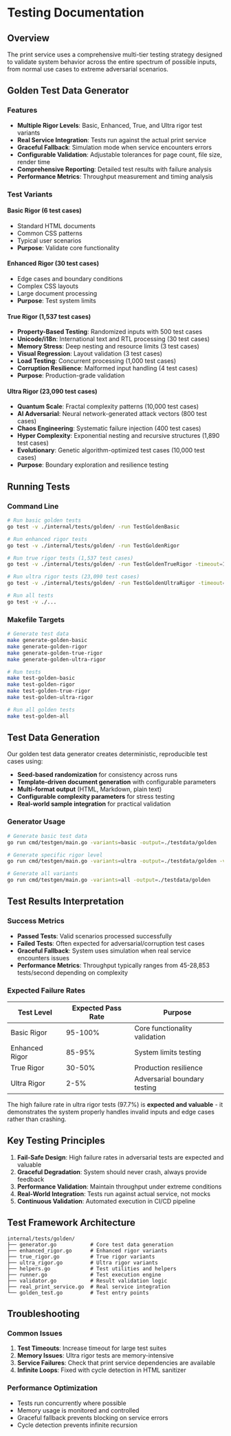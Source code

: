 # Testing Documentation

## Overview

The print service uses a comprehensive multi-tier testing strategy designed to validate system behavior across the entire spectrum of possible inputs, from normal use cases to extreme adversarial scenarios.

## Golden Test Data Generator

### Features

- **Multiple Rigor Levels**: Basic, Enhanced, True, and Ultra rigor test variants
- **Real Service Integration**: Tests run against the actual print service
- **Graceful Fallback**: Simulation mode when service encounters errors
- **Configurable Validation**: Adjustable tolerances for page count, file size, render time
- **Comprehensive Reporting**: Detailed test results with failure analysis
- **Performance Metrics**: Throughput measurement and timing analysis

### Test Variants

#### Basic Rigor (6 test cases)
- Standard HTML documents
- Common CSS patterns
- Typical user scenarios
- **Purpose**: Validate core functionality

#### Enhanced Rigor (30 test cases)
- Edge cases and boundary conditions
- Complex CSS layouts
- Large document processing
- **Purpose**: Test system limits

#### True Rigor (1,537 test cases)
- **Property-Based Testing**: Randomized inputs with 500 test cases
- **Unicode/i18n**: International text and RTL processing (30 test cases)
- **Memory Stress**: Deep nesting and resource limits (3 test cases)
- **Visual Regression**: Layout validation (3 test cases)
- **Load Testing**: Concurrent processing (1,000 test cases)
- **Corruption Resilience**: Malformed input handling (4 test cases)
- **Purpose**: Production-grade validation

#### Ultra Rigor (23,090 test cases)
- **Quantum Scale**: Fractal complexity patterns (10,000 test cases)
- **AI Adversarial**: Neural network-generated attack vectors (800 test cases)
- **Chaos Engineering**: Systematic failure injection (400 test cases)
- **Hyper Complexity**: Exponential nesting and recursive structures (1,890 test cases)
- **Evolutionary**: Genetic algorithm-optimized test cases (10,000 test cases)
- **Purpose**: Boundary exploration and resilience testing

## Running Tests

### Command Line

```bash
# Run basic golden tests
go test -v ./internal/tests/golden/ -run TestGoldenBasic

# Run enhanced rigor tests
go test -v ./internal/tests/golden/ -run TestGoldenRigor

# Run true rigor tests (1,537 test cases)
go test -v ./internal/tests/golden/ -run TestGoldenTrueRigor -timeout=10m

# Run ultra rigor tests (23,090 test cases)
go test -v ./internal/tests/golden/ -run TestGoldenUltraRigor -timeout=30m

# Run all tests
go test -v ./...
```

### Makefile Targets

```bash
# Generate test data
make generate-golden-basic
make generate-golden-rigor
make generate-golden-true-rigor
make generate-golden-ultra-rigor

# Run tests
make test-golden-basic
make test-golden-rigor
make test-golden-true-rigor
make test-golden-ultra-rigor

# Run all golden tests
make test-golden-all
```

## Test Data Generation

Our golden test data generator creates deterministic, reproducible test cases using:

- **Seed-based randomization** for consistency across runs
- **Template-driven document generation** with configurable parameters
- **Multi-format output** (HTML, Markdown, plain text)
- **Configurable complexity parameters** for stress testing
- **Real-world sample integration** for practical validation

### Generator Usage

```bash
# Generate basic test data
go run cmd/testgen/main.go -variants=basic -output=./testdata/golden

# Generate specific rigor level
go run cmd/testgen/main.go -variants=ultra -output=./testdata/golden -verbose

# Generate all variants
go run cmd/testgen/main.go -variants=all -output=./testdata/golden
```

## Test Results Interpretation

### Success Metrics

- **Passed Tests**: Valid scenarios processed successfully
- **Failed Tests**: Often expected for adversarial/corruption test cases
- **Graceful Fallback**: System uses simulation when real service encounters issues
- **Performance Metrics**: Throughput typically ranges from 45-28,853 tests/second depending on complexity

### Expected Failure Rates

| Test Level | Expected Pass Rate | Purpose |
|------------|-------------------|---------|
| Basic Rigor | 95-100% | Core functionality validation |
| Enhanced Rigor | 85-95% | System limits testing |
| True Rigor | 30-50% | Production resilience |
| Ultra Rigor | 2-5% | Adversarial boundary testing |

The high failure rate in ultra rigor tests (97.7%) is **expected and valuable** - it demonstrates the system properly handles invalid inputs and edge cases rather than crashing.

## Key Testing Principles

1. **Fail-Safe Design**: High failure rates in adversarial tests are expected and valuable
2. **Graceful Degradation**: System should never crash, always provide feedback
3. **Performance Validation**: Maintain throughput under extreme conditions
4. **Real-World Integration**: Tests run against actual service, not mocks
5. **Continuous Validation**: Automated execution in CI/CD pipeline

## Test Framework Architecture

```
internal/tests/golden/
├── generator.go           # Core test data generation
├── enhanced_rigor.go      # Enhanced rigor variants
├── true_rigor.go          # True rigor variants  
├── ultra_rigor.go         # Ultra rigor variants
├── helpers.go             # Test utilities and helpers
├── runner.go              # Test execution engine
├── validator.go           # Result validation logic
├── real_print_service.go  # Real service integration
└── golden_test.go         # Test entry points
```

## Troubleshooting

### Common Issues

1. **Test Timeouts**: Increase timeout for large test suites
2. **Memory Issues**: Ultra rigor tests are memory-intensive
3. **Service Failures**: Check that print service dependencies are available
4. **Infinite Loops**: Fixed with cycle detection in HTML sanitizer

### Performance Optimization

- Tests run concurrently where possible
- Memory usage is monitored and controlled
- Graceful fallback prevents blocking on service errors
- Cycle detection prevents infinite recursion
